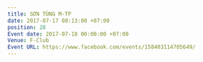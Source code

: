 ```yaml
---
title: SƠN TÙNG M-TP
date: 2017-07-17 08:13:00 +07:00
position: 28
Event date: 2017-07-18 00:00:00 +07:00
Venue: F-Club
Event URL: https://www.facebook.com/events/158403114705649/
---
```


